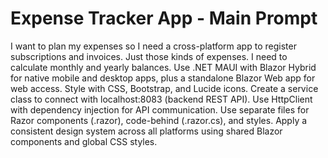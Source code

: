 # Expense Tracker App - Main Prompt

I want to plan my expenses so I need a cross-platform app to register subscriptions and invoices. Just those kinds of expenses. I need to calculate monthly and yearly balances. Use .NET MAUI with Blazor Hybrid for native mobile and desktop apps, plus a standalone Blazor Web app for web access. Style with CSS, Bootstrap, and Lucide icons. Create a service class to connect with localhost:8083 (backend REST API). Use HttpClient with dependency injection for API communication. Use separate files for Razor components (.razor), code-behind (.razor.cs), and styles. Apply a consistent design system across all platforms using shared Blazor components and global CSS styles.
